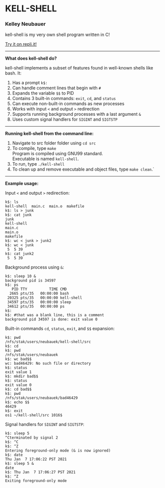 # KELL-SHELL

### Kelley Neubauer

kell-shell is my very own shell program written in C!

[Try it on repli.it!](https://repl.it/@kelleyneubauer/kell-shell)

---

**What does kell-shell do?**

kell-shell implements a subset of features found in well-known shells like bash. It:

1. Has a prompt `k$: `
2. Can handle comment lines that begin with `#`
3. Expands the variable `$$` to PID
4. Contains 3 built-in commands: `exit`, `cd`, and `status`
5. Can execute non-built-in commands as new processes
6. Works with input `<` and output `>` redirection
7. Supports running background processes with a last argument `&`
8. Uses custom signal handlers for `SIGINT` and `SIGTSTP`

---

**Running kell-shell from the command line:**

1. Navigate to src folder folder using `cd src`
2. To compile, type `make` \
    Program is compiled using GNU99 standard.\
    Executable is named `kell-shell`.
3. To run, type `./kell-shell` 
4. To clean up and remove executable and object files, type `make clean`.`

---

**Example usage:**

Input `<` and output `>` redirection:
```
k$: ls
kell-shell  main.c  main.o  makefile
k$: ls > junk
k$: cat junk
junk
kell-shell
main.c
main.o
makefile
k$: wc < junk > junk2
k$: wc < junk
 5  5 39
k$: cat junk2
 5  5 39
```

Background process using `&`:
```
k$: sleep 10 &
background pid is 34597
k$: ps
   PID TTY          TIME CMD
  2665 pts/35   00:00:00 bash
 20325 pts/35   00:00:00 kell-shell
 34597 pts/35   00:00:00 sleep
 34612 pts/35   00:00:00 ps
k$: 
k$: #that was a blank line, this is a comment
background pid 34597 is done: exit value 0
```

Built-in commands `cd`, `status`, `exit`, and `$$` expansion:
```
k$: pwd     
/nfs/stak/users/neubauek/kell-shell/src
k$: cd
k$: pwd
/nfs/stak/users/neubauek
k$: wc bad$$     
wc: bad46429: No such file or directory
k$: status
exit value 1
k$: mkdir bad$$
k$: status
exit value 0
k$: cd bad$$
k$: pwd
/nfs/stak/users/neubauek/bad46429
k$: echo $$
46429
k$: exit
os1 ~/kell-shell/src 1016$ 
```

Signal handlers for `SIGINT` and `SIGTSTP`:
```
k$: sleep 5
^Cterminated by signal 2
k$: ^C
k$: ^Z
Entering foreground-only mode (& is now ignored)
k$: date
Thu Jan  7 17:06:22 PST 2021
k$: sleep 5 &
date
k$: Thu Jan  7 17:06:27 PST 2021
k$: ^Z
Exiting foreground-only mode
```